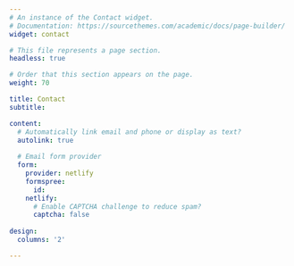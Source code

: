 ```yaml
---
# An instance of the Contact widget.
# Documentation: https://sourcethemes.com/academic/docs/page-builder/
widget: contact

# This file represents a page section.
headless: true

# Order that this section appears on the page.
weight: 70

title: Contact
subtitle:

content:
  # Automatically link email and phone or display as text?
  autolink: true
  
  # Email form provider
  form:
    provider: netlify
    formspree:
      id:
    netlify:
      # Enable CAPTCHA challenge to reduce spam?
      captcha: false
  
design:
  columns: '2'

---
```

<!-- 
<iframe src="https://www.google.com/maps/embed?pb=!1m18!1m12!1m3!1d922.8018209560782!2d39.103503878745244!3d22.30799908884218!2m3!1f0!2f0!3f0!3m2!1i1024!2i768!4f13.1!3m3!1m2!1s0x15c11c50619ad02d%3A0xadf064b12f9b6b4c!2sAl-Khawarizmi%20Block%2C%20Building%201%20The%20Spine%2C%20Thuwal%2023955!5e0!3m2!1sit!2ssa!4v1638979831040!5m2!1sit!2ssa" width="830" height="450" style="border:0;" allowfullscreen="" loading="lazy"></iframe> -->


